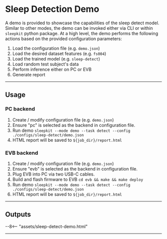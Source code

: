 # Sleep Detection Demo

A demo is provided to showcase the capabilities of the sleep detect model. Similar to other modes, the demo can be invoked either via CLI or within `sleepkit` python package. At a high level, the demo performs the following actions based on the provided configuration parameters:

1. Load the configuration file (e.g. `demo.json`)
1. Load the desired dataset features (e.g. `fs004`)
1. Load the trained model (e.g. `sleep-detect`)
1. Load random test subject's data
1. Perform inference either on PC or EVB
1. Generate report

---

## <span class="sk-h2-span">Usage</span>

### PC backend

1. Create / modify configuration file (e.g. `demo.json`)
1. Ensure "pc" is selected as the backend in configuration file.
1. Run demo `sleepkit --mode demo --task detect --config ./configs/sleep-detect/demo.json`
1. HTML report will be saved to `${job_dir}/report.html`

### EVB backend

1. Create / modify configuration file (e.g. `demo.json`)
1. Ensure "evb" is selected as the backend in configuration file.
1. Plug EVB into PC via two USB-C cables.
1. Build and flash firmware to EVB `cd evb && make && make deploy`
1. Run demo `sleepkit --mode demo --task detect --config ./configs/sleep-detect/demo.json`
1. HTML report will be saved to `${job_dir}/report.html`

---

## <span class="sk-h2-span">Outputs</span>

<div class="sk-plotly-graph-div">
--8<-- "assets/sleep-detect-demo.html"
</div>

---
